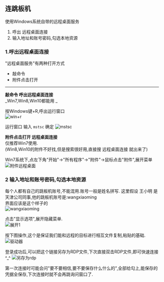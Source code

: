 ## 连跳板机
使用Windows系统自带的远程桌面服务   
1. 呼出 远程桌面连接
2. 输入地址和账号密码,勾选本地资源

### 1.呼出远程桌面连接
"远程桌面服务"有两种打开方式  
+ 敲命令
+ 附件点击打开
***
**敲命令 呼出远程桌面连接**  
_Win7,Win8,Win10都能用   _

按Windows键+R,呼出运行窗口  
![win+r](http://lemai.oss-cn-shenzhen.aliyuncs.com/gitbook_netlogin/win%2Br.jpg)
   
运行窗口 输入 `mstsc` 确定
![mstsc](http://lemai.oss-cn-shenzhen.aliyuncs.com/gitbook_netlogin/mstsc.jpg)
   
**附件点击打开 远程桌面连接**  
仅推荐Win7使用.  
(Win8,Win10的附件不好找,但是搜索很好用,直接搜 远程桌面连接 就出来了)

Win7系统下,点左下角"开始"->"所有程序"->"附件"->鼠标点击"附件",展开菜单  
   ![附件远程桌面](http://lemai.oss-cn-shenzhen.aliyuncs.com/gitbook_netlogin/%E9%99%84%E4%BB%B6mstsc.png)

### 2 输入地址和账号密码,勾选本地资源
每个人都有自己的跳板机账号,不能混用.账号一般是姓名拼写.
这里假设 王小明 是天津公司同事,他的跳板机账号是:wangxiaoming   
界面应该是这个样子的  
![wangxiaoming](http://lemai.oss-cn-shenzhen.aliyuncs.com/gitbook_netlogin/wangxiaoming.png)

点击"显示选项",展开隐藏菜单.  
![展开1](http://lemai.oss-cn-shenzhen.aliyuncs.com/gitbook_netlogin/%E8%BF%9C%E7%A8%8B%E6%A1%8C%E9%9D%A2%E5%B1%95%E5%BC%801.jpg)

按下图操作,这个是保证我们能和远程的目标进行相互文件复制,粘贴的基础.
![驱动器](http://lemai.oss-cn-shenzhen.aliyuncs.com/gitbook_netlogin/%E8%BF%9C%E7%A8%8B%E5%8B%BE%E9%80%89%E9%A9%B1%E5%8A%A8%E5%99%A8.jpg)


登录成功后,可以把这个链接另存为RDP文件,下次直接双击RDP文件,即可快速连接 ^_^
![另存为rdp](http://lemai.oss-cn-shenzhen.aliyuncs.com/gitbook_netlogin/%E5%8F%A6%E5%AD%98%E4%B8%BArdp.jpg)


第一次连接时可能会问"要不要相信,要不要保存什么什么的",全部给勾上,能保存的凭据全保存,下次连接时就不会再跳询问窗口了.

